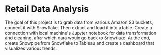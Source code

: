 # Retail Data Analysis
The goal of this project is to grab data from various Amazon S3 buckets, connect it with Snowflake. Then extract and load it into a table.
Create a connection with local machine's  Jupyter notebook for data transformation and cleaning, after which data would go back to Snowflake.
At the end, create Snowpipe from Snowflake to Tableau and create a dashboard that visualizes various trends. 
